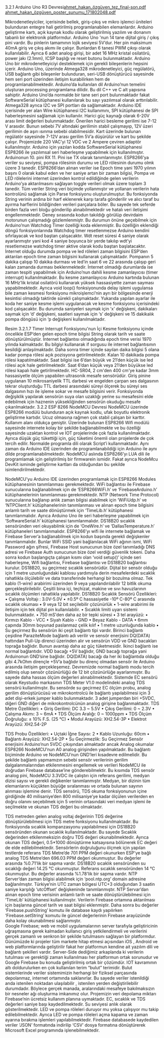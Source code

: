 3.2.1	Arduino Uno R3 Devresi[ahmet_hakan_özgüven_tez_final-son.pdf](https://github.com/ahmethakann/hydroponic-system-arduno-nodemcu/files/13364642/ahmet_hakan_ozguven_tez_final-son.pdf)
[ahmet_hakan_özgüven_poster_sunumu_171802048.pdf](https://github.com/ahmethakann/hydroponic-system-arduno-nodemcu/files/13364645/ahmet_hakan_ozguven_poster_sunumu_171802048.pdf)

Mikrodenetleyiciler, içerisinde bellek, giriş-çıkış ve mikro işlemci üniteleri bulunduran entegre hali getirilmiş programlanabilen elemanlardır. Arduino geliştirme kartı, açık kaynak kodlu olarak geliştirilmiş yazılım ve donanım tabanlı bir elektronik platformdur. Arduino Uno 'nun 14 tane dijital giriş / çıkış pini vardır. Bu pinlerin tamamının lojik seviyesi 5V’dur. Her pin maksimum 40mA giriş ve çıkış akımı ile çalışır. Bunlardan 6 tanesi PWM çıkışı olarak kullanılabilir. Ayrıca 6 adet analog girişi, bir adet 16 MHz kristal osilatörü, power jakı (2.1mm), ICSP başlığı ve reset butonu bulunmaktadır. Arduino Uno bir mikrodenetleyiciyi desteklemek için gerekli bileşenlerin hepsini içerir.  Arduino Uno, üzerinde Atmega328 mikrodenetleyici, güç regülatörü, USB bağlantı gibi bileşenler bulunduran, seri-USB dönüştürücü sayesinde hem seri port üzerinden iletişim kurabilirken hem de programlanabilmektedir. Arduino’da kullanılan dil Arduino’nun temelini oluşturan processing programlama dilidir. Bu dil C++ ve C alt yapısına sahiptir. 
Arduino Uno’da normalde bir tane seri port bulunmaktadır fakat SoftwareSerial kütüphanesi kullanılarak bu sayı yazılımsal olarak arttırılabilir. Atmega328 ayrıca I2C ve SPI portları da sağlamaktadır. Arduino IDE içerisinde yer alan Wire kütüphanesi I2C kullanımını, SPI kütüphanesi de SPI haberleşmesini sağlamak için kullanılır.
Harici güç kaynağı olarak 6-20V arası limit değerleri bulunmaktadır. Önerilen harici besleme gerilimi ise 7-12 V arasıdır. Bunun sebebi 7V altındaki gerilimin stabil çalışmayıp, 12V üzeri gerilimin de aşırı ısınma sebebi olabilmesidir. Kart üzerinde bulunan regülatör sayesinde 7-12V arası gerilim 5V’a düşürülür ve kart bu şekilde çalışır. Projemizde 220 VAC’yi 12 VDC ve 2 Ampere çeviren adaptör kullanılmıştır.
Arduino için yazılan kodda SoftwareSerial kütüphanesi ESP8266 ile yazılımsal seri haberleşme yapabilmek için kullanılmıştır. Arduinonun 10. pini RX 11. Pini ise TX olarak tanımlanmıştır. 
ESP8266’ya veriler su seviyesi, pompa rölesinin durumu ve LED rölesinin durumu olmk üzere 3 tanedir. ESP8266’dan alınan veriler ise Epoch time yani 1970 yılının başını 0 olarak kabul eden ve her saniye artan bir zaman bilgisi, Pompa ve LED rölelerini internet üzerinden kontrol edildiğinde gelen verilerin Arduino’ya aktarılmasını sağlayan toggle verileri olmak üzere toplam 3 tanedir. 
Tüm veriler String veri biçimde yollanmıştır ve yollanan verilerin hata kontrolünü sağlamak için Parse fonksiyonu oluşturulmuştur. Bu fonksiyonda String verinin ardına bir harf eklenerek karşı tarafa gönderilir ve alıcı taraf bu ayırma harflerini bildiğinden verileri parçalara böler. Bu sayede tek seferde birden fazla veri bloğu gönderilip alınabilmektedir ve hatalı veri iletişimi engellenmektedir.
Deney sırasında kodun takıldığı görülüp devirdaim motorunun çalışmadığı gözlemlenmiştr. Bu durumun önüne geçebilmek için Arduino’nun Watchdog Timer özelliği koda eklenmiştir. Bu özelliğin eklendiği döngü fonksiyonlarında Watchdog timer resetlenmezse Arduino kendini sıfırlayacak ve kod baştan çalışacaktır. Wdt reset süresi 4 saniye olarak ayarlanmıştır yani kod 4 saniye boyunca bir yerde takılıp wdt’yi resetlemezse watchdog timer aktive olarak kodu baştan başlatacaktır.
İnternet olduğu durumda pompa ve led röleleri zaman bilgisini ESP’den aktarılan epoch time zaman bilgisini kullanarak çalışmaktadır. Pompanın 5 dakika çalışıp 10 dakika durması ve led’in saat 6 ve 22 arasında çalışıp geri kalan zamanda durması beklenmektedir.
İnternet olmadığı durumlarda ise zaman tespiti yapabilmek için Arduino’nun dahili kesme zamanlayıcısı (timer interrupt) kullanılmaktadır. Bu kesme zamanlayıcısı Arduino kartında bulunan 16 MHz’lik kristal osilatörü kullanarak yüksek hassasiyette zaman sayması yapabilmektedir. Ayrıca void loop() fonksiyonunda delay işlemi uygulansa bile zaman kesmesi fonksiyonu mikroişlemci’nin ayrı bir bölgesinde enerji kesintisi olmadığı taktirde sürekli çalışmaktadır. 
Yukarıda yapılan ayarlar ile koda her saniye kesme işlemi uygulanacak ve kesme fonksiyonu içerisindeki kod çalışacaktır. Bu durumda saniyeleri saymak için ‘x’ değişkeni, dakikaları saymak için ‘d’ değişkeni, saatleri saymak için ‘s’ değişkeni ve 15 dakikalık pompa döngüsü için ‘p değişkeni kullanılmaktadır.
 
Resim 3.2.1.7 Timer Interrupt Fonksiyonu'nun İçi
Kesme fonksiyonu içinde öncelikle ESP’den gelen epoch time bilgisi String olarak tarih ve saate dönüştürülmüştür. İnternet bağlantısı olmadığında epoch time verisi 1970 yılında kalmaktadır. Bu bilgiyi kullanarak if sorgusu ile internet bağlantısının kesildiği anlaşılmaktadır. Daha sonra timer içinde sayılan daika bilgisi 5 olana kadar pompa rölesi açık pozisyona getirilmektedir. Kalan 10 dakikada pompa rölesi kapatılmaktadır. Saat bilgisi ise 6’dan büyük ve 21’den küçük ise led rölesi açık hale getirilmektedir. Saat 6’dan küçük veya 21’den büyükse led rölesi kapalı hale getirilmektedir.
HC-SR04, 2 cm'den 400 cm'ye kadar 3mm hassasiyetle ölçüm yapabilen ultrasonik mesafe sensörüdür. Giriş pinine uygulanan 10 mikrosaniyelik TTL darbesi ve engelden çarpan ses dalgasının tekrar oluşturduğu TTL darbesi arasındaki süreyi ölçerek bu süreyi ses dalgasının hızı ile işleme sokar ve mesafe bilgisini verir. Fonksiyonda değişiklik yapılarak sensörün suya olan uzaklığı yerine su mesafesini elde edebilmek için haznenin yüksekliğinden sensörün okuduğu mesafe çıkarılmaktadır.
3.2.2	ESP 8266 NodeMCU Devresi
NodeMCU üzerinde ESP8266 modülü bulunduran açık kaynak kodlu, ufak boyutlu elektronik geliştirme kartıdır. Ucuz olmasına rağmen çok stabil çalışan bir karttır.  Kullanım alanı oldukça geniştir. Üzerinde bulunan ESP8266 Wifi modülü sayesinde internete kolay bir şekilde bağlanabilmekte ve bu özelliği sayesinde uzaktan kontrol ve IOT projelerinde çok fazla kullanılmaktadır. Ayrıca düşük güç tükettiği için, güç tüketimi önemli olan projelerde de çok tercih edilir. Normalde programla dili olarak Script’i kullanmaktadır. Aynı zaman da Arduino IDE üzerinden de programlanabildiği için Arduino ile aynı dilde programlanabilmektedir. NodeMCU aslında ESP8266’yı LUA dili ile programlamak için geliştirilmiş bir firmwarein ismidir. Fakat ayrıca NodeMcu DevKit isminde geliştirme kartları da olduğundan bu şekilde isimlendirilmektedir.

NodeMCU’yu Arduino IDE üzerinden programlamak için ESP8266 Modules kütüphanesinin tanımlanması gerekmektedir. WiFi bağlantısı ile Firebase sunucularına bağlanabilmek için de ‘ESP8266WiFi.h’ ve ‘FirebaseArduino.h’ kütüphanelerinin tanımlanması gerekmektedir. NTP (Network Time Protocol) sunucularına bağlanıp anlık zaman bilgisi alabilmek için ‘WiFiUdp.h’ ve ‘NTPClient.h’ kütüphanelerinin tanımlanması ve alınan epoch time bilgisini anlamlı tarih ve saate dönüştürmek için ‘TimeLib.h’ kütüphanesi tanımlanmalıdır. Ayrıca Arduino Uno ile seri haberleşme yapabilmek için ‘SoftwareSerial.h’ kütüphanesi tanımlanmalıdır. DS18B20 sıcaklık sensöründen veri okuyabilmk için de ‘OneWire.h’ ve ‘DallasTemperature.h’ kütüphaneleri tanımlanmalıdır.
ESP8266’yı wifi ile internete bağlamak ve Firebase Server’a bağlanabilmek için kodun başında gerekli değişkenler tanımlanmalıdır. Bunlar WiFi SSID yani bağlanılacak WiFi ağının ismi, WiFi Password ağın şifresi, Firebase Host sunucunun bize özel tanımladığı DNS adresi ve Firebase Auth sunucunun bize özel verdiği güvenlik tokeni.
Daha sonra kodun başlangıçta çalışan kısmı olan ‘void setup()’ içinde seri haberleşme, Wifi bağlantısı, Firebase bağlantısı ve DS18B20 bağlantısı kurulur.
DS18B20, su geçirmez sıcaklık sensörüdür. Dijital bir sensör olduğu için 1 metre uzunluğundaki kablosu yardımıyla derin mesafelerdeki sıcaklık rahatlıkla ölçülebilir ve data transferinde herhangi bir bozulma olmaz. Tek kablo (1-wire) arabirimi üzerinden 9 veya yapılandırılabilir 12 bitlik okuma gerçekleştirilebilir. Çeşitli bina içi, teçhizat, makine ve sıvı havuzlarının sıcaklık ölçümleri rahatlıkla yapılabilir. 
DS18B20 Sıcaklık Sensörü Özellikleri:
•	Çalışma Voltajı :  3.0V-5.0V
•	±0.5º C hassasiyetle -10º C-80º C arasında sıcaklık okuması
•	9 veya 12 bit seçilebilir çözünürlük
•	1-wire arabirimi ile iletişim için tek dijital pin kullanılabilir.
•	Sıcaklık limiti uyarı sistemi bulunmaktadır.
•	750 mS'den daha az bir tepki süresi
•	3 tel arayüzü:
•	Kırmızı Kablo  - VCC
•	Siyah Kablo  - GND
•	Beyaz Kablo  - DATA
•	6mm çapında 30mm boyunad paslanmaz çelik kılıf
•	1 metre uzunluğunda kablo
•	Su geçirmez
Bu sensörün iki çeşit bağlantı tipi vardır. Birinci bağlantı çeşidine ParaziteMode bağlantı adı verilir ve sensör enerjisini DQ(DATA) hattından Pull-Up direnci üzerinden alır ve sensörün VDD ve GND bacakları toprağa bağlıdır. Bunun avantajı daha az güç tüketmesidir.
İkinci bağlantı ise normal bağlantıdır. VDD bacağı +5V bağlıdır, GND bacağı toprağa yani Arduinonun GND’sine bağlıdır. DQ(DATA) bacağı da her iki bağlantıda olduğu gibi 4.7kOhm dirençle +5V’a bağlıdır bu direnç olmadan sensör ile Arduino arasında iletişim gerçekleşemez.
Devremizde normal bağlantı modu tercih edilmiş olup sensör çözünürlüğü de 12 bit çözünürlüğe ayarlanmıştır. Bu sayede daha hassas ölçüm değerleri alınabilmektedir.
Sistemde EC sensörü olarak Keystudio markasının TDS Meter V1.0 modelindeki analog TDS sensörü kullanılmıştır. Bu sensörde su geçirmez EC ölçüm probu, analog gerilim dönüştürücüsü ve mikrokontrolcü ile bağlantı yapılabilmesi için 3 adet dişi-erkek jumper kablo bulunmaktadır. 3 adet jumperdan biri +5VDC, diğeri GND diğeri de mikrokontrolcünün analog girişine bağlanmaktadır.
TDS Metre Özellikleri:
•	Giriş Gerilimi: DC 3.3 ~ 5.5V
•	Çıkış Gerilimi: 0 ~ 2.3V
•	Çalışma Akımı: 3 ~ 6mA
•	TDS Ölçüm Aralığı: 0 ~ 1000ppm
•	TDS Ölçüm Doğruluğu: ± 10% F.S. (25 ℃)
•	Modul Arayüzü: XH2.54-3P
•	Elektrot Arayüzü: XH2.54-2P

TDS Probu Özellikleri:
•	Uçtaki İğne Sayısı: 2
•	Kablo Uzunluğu: 60cm
•	Bağlantı Arayüzü: XH2.54-2P
•	Su Geçirmezlik: Su Geçirmez
Sensör enerjisini Arduino’nun 5VDC çıkışından almaktadır ancak Analog okumalar ESP8266 NodeMCU’nun A0 analog girişinden yapılmaktadır. Bu bağlantı biçiminde Arduino ve NodeMCU’nun GND’leri kısadevre edilmelidir. Bu şekilde bağlantı yapmamızın sebebi sensör verilerinin gerilim dalgalanmalarından etkilenmesini engellemek ve verileri NodeMCU ile doğrudan Firebase database’ine gönderebilmektir.
Bu kısımda TDS sensör analog pini, NodeMCU 3.3VDC ile çalıştırı için referans gerilimi, medyan dizisi sayısı ve gerekli değikenler tanımlanmıştır.
Medyan, bir dizinin tüm elemanlarını küçükten büyüğe sıralanması ve ortada bulunan sayının alınması işlemine denir. TDS sensörü, TDS okuma fonksiyonunun içine girdiğinde 40 milisaniye’den 800 milisaniye’ye kadar ölçülen verilerden en doğru 
olanını seçebilmek için 5 verinin ortasındaki veri medyan işlemi ile seçilmekte ve okunan TDS değeri bu olmaktadır.









TDS metreden gelen analog voltaj değerinin TDS değerine dönüştürülebilmesi için TDS metre fonksiyonu kullanılmaktadır. Bu fonksiyonda sıcaklık kompanzasyonu yapılabilmesi için DS18B20 sensöründen okunan sıcaklık kullanılmaktadır. Bu sayede
Sıcaklık değerinden etkilenmeksizin doğru TDS değeri okunabilmektedir. Ayrıca okunan TDS değeri, 0.5*1000 dönüştürme katsayısına bölünerek EC değeri de elde edilebilmektedir.
Sensörlerin doğruluğunu ölçmek için yapılan testlerde referans TDS Metre’de 701 PPM değeri okunurken ESP’ye bağlı analog TDS Metre’den 696.03 PPM değeri okunmuştur. Bu değerler arasında %0.71’lik bir sapma vardır. 
DS18B20 sıcaklık sensöründen su sıcaklığı değeri 14.25 °C okunmuştur. Referans sıcaklık sensöründen 14 °C okunmuştur. Bu değerler arasında %1.78’lik bir sapma vardır.
NTP Server’dan zaman bilgisi alabilmek için ‘pool.ntp.org’ domain adresine bağlanılmıştır. Türkiye’nin UTC zaman bölgesi UTC+3 olduğundan 3 saatin saniye karşılığı ‘utcOffset’ değişkeninde tanımlanmıştır.
NTP Servar’dan alınan epoch time verisinin anlamlı tarih ve saate dönüştürülebilmesi için ‘TimeLib’ kütüphanesi kullanılmıştır.
Verilerin Firebase ortamına aktarılması için başlarına güncel tarih ve saat bilgisi eklenmiştir. Daha sonra bu değerler ‘Firebase.pushString’ komutu ile database kaydı yapılırken ‘Firebase.setString’ komutu ile güncel değerlerinin Firebase arayüzünde 
daha kolay okunabilmesi sağlanmıştır.  
Google Firebase; web ve mobil uygulamalarının server tarafıyla geliştiricinin uğraşmasına gerek kalmadan kullanıcı giriş yetkilendirmeli ve verilerini gerçek zamanlı ve senkron bir şekilde tutulmasını sağlayan bir platformdur. Günümüzde ki projeler tüm markete hitap etmesi açısından iOS , Android ve web platformlarında geliştirilir fakat her platformun kendine ait yazılım dili ve bağlantı şekilleri vardır. Server-Side dediğimiz arkaplanda ki verilerin tutulması ve gerektiği zaman  kullanılması her platformun ortak sorunudur ve Google Firebase bu konuda geliştirilmiş ortak bir çözümdür. IOT kavramının altı doldurulurken en çok kullanılan terim  “bulut” terimidir. Bulut sistemlerinde veriler sistemimizin herhangi bir fiziksel parçasında depolanmaz, internet ortamında saklanırlar. Bu sayede veriler istenildiği anda istenilen noktadan ulaşılabilir , istenilen yerden değiştirilebilir durumdadır. Böylece gerçek manada, aralarındaki mesafeye bakılmaksızın bir nesneler ağı oluşturma imkanımız olur. Projemizin veri depolama miktarı Firebase’nin ücretsiz kullanım planına uymaktadır.
EC, sıcaklık ve TDS değerleri saniye başı kaydedilmektedir. Su seviyesi anlık olarak gösterilmektedir. LED ve pompa röleleri duruyor mu yoksa çalışıyor mu takip edilebilmektedir. Ayrıca LED ve pompa röleleri açma kapama ve zaman ayarına bırakma işlemleri yapılabilmektedir.
Firebase databasede kaydedilen veriler ‘JSON’ formatında indirilip ‘CSV’ dosya formatına dönüştürerek Microsoft Excel programında işlenebilmektedir.
